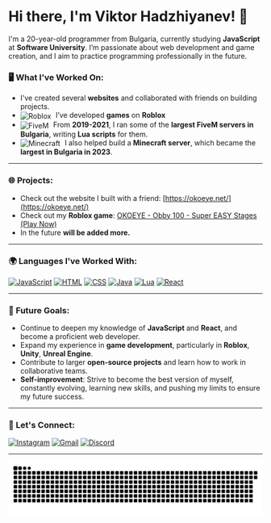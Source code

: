 # Hi there, I'm Viktor Hadzhiyanev! 👋

I'm a 20-year-old programmer from Bulgaria, currently studying **JavaScript** at **Software University**. I’m passionate about web development and game creation, and I aim to practice programming professionally in the future.

### 🖥️ What I've Worked On:
- I've created several **websites** and collaborated with friends on building projects.
- <img src="https://media.discordapp.net/attachments/658356791339384838/1332202487888740362/RBLX.D-c637719c.png?ex=679465c0&is=67931440&hm=26f754ad72c0af54f6297330c200f01919619c86ffaf4e31653eea46ea48444e&=&format=webp&quality=lossless&width=597&height=597" alt="Roblox" style="height: 20px; vertical-align: middle; margin-right: 5px;"/> I’ve developed **games** on **Roblox**
- <img src="https://media.discordapp.net/attachments/658356791339384838/1332202738037293076/FiveM-Logo.png?ex=679465fb&is=6793147b&hm=b1c507de400453d4551b9752966e12626517f8136e1678a2c2b9f4bf4625e424&=&format=webp&quality=lossless&width=1061&height=597" alt="FiveM" style="height: 20px; vertical-align: middle; margin-right: 5px;"/> From **2019-2021**, I ran some of the **largest FiveM servers in Bulgaria**, writing **Lua scripts** for them.
- <img src="https://media.discordapp.net/attachments/658356791339384838/1332203149246726175/Block_Grass_Block.webp?ex=6794665d&is=679314dd&hm=021e07b43e415d5740544a33272bf18062189fc9a2d0e8950991a889bd30dd1f&=&format=webp" alt="Minecraft" style="height: 20px; vertical-align: middle; margin-right: 5px;"/> I also helped build a **Minecraft server**, which became the **largest in Bulgaria in 2023**.
---

### 🌐 Projects:
- Check out the website I built with a friend: [https://okoeye.net/](https://okoeye.net/)
- Check out my **Roblox game**: [OKOEYE - Obby 100 - Super EASY Stages (Play Now)](https://www.roblox.com/games/12441701794/OKOEYE-Obby-100-Super-EASY-Stages-PLAY-NOW)
- In the future **will be added more.**
---


### 🌍 Languages I've Worked With:
[![JavaScript](https://img.shields.io/badge/JavaScript-ES6-yellow?style=for-the-badge&logo=javascript)](https://developer.mozilla.org/en-US/docs/Web/JavaScript)
[![HTML](https://img.shields.io/badge/HTML-5-orange?style=for-the-badge&logo=html5)](https://developer.mozilla.org/en-US/docs/Web/HTML)
[![CSS](https://img.shields.io/badge/CSS-3-blue?style=for-the-badge&logo=css3)](https://developer.mozilla.org/en-US/docs/Web/CSS)
[![Java](https://img.shields.io/badge/Java-17-blue?style=for-the-badge&logo=java)](https://www.oracle.com/java/)
[![Lua](https://img.shields.io/badge/Lua-5.1-2c2c2c?style=for-the-badge&logo=lua)](https://www.lua.org/)
[![React](https://img.shields.io/badge/React-16.13.1-blue?style=for-the-badge&logo=react)](https://reactjs.org/)

---

### 🎯 Future Goals:
- Continue to deepen my knowledge of **JavaScript** and **React**, and become a proficient web developer.
- Expand my experience in **game development**, particularly in **Roblox**, **Unity**, **Unreal Engine**.
- Contribute to larger **open-source projects** and learn how to work in collaborative teams.
- **Self-improvement**: Strive to become the best version of myself, constantly evolving, learning new skills, and pushing my limits to ensure my future success.

---


### 📲 Let's Connect:
[![Instagram](https://img.shields.io/badge/Instagram-@hadjiyanew-blue?style=for-the-badge&logo=instagram)](https://www.instagram.com/hadjiyanew/)
[![Gmail](https://img.shields.io/badge/Email-viktorhadjiyanew%40gmail.com-red?style=for-the-badge&logo=gmail)](mailto:viktorhadjiyanew@gmail.com)
[![Discord](https://img.shields.io/badge/Discord-Hadjiyanew-7289DA?style=for-the-badge&logo=discord)](https://discord.com/users/Hadjiyanew)

---

<img src="https://raw.githubusercontent.com/ViktorHadzhiyanev/ViktorHadzhiyanev/refs/heads/main/snake.svg" alt="Snake animation" />
